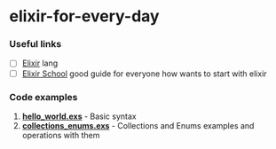 # elixir-for-every-day


### Useful links
- [ ] [Elixir](http://elixir-lang.org/) lang
- [ ] [Elixir School](https://elixirschool.com/en/) good guide for everyone how wants to start with elixir

### Code examples 

1. **[hello_world.exs](hello_world.exs)** - Basic syntax
2. **[collections_enums.exs](collections_enums.exs)** - Collections and Enums examples and operations with them 